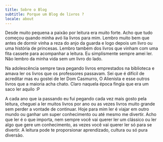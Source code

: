 ```yaml
---
title: Sobre o Blog
subtitle: Porque um Blog de livros ?
locale: about
---
```



Desde muito pequena a paixão por leitura era muito forte. Acho que tudo começou quando minha avó lia 
livros para mim. Lembro muito bem que antes de dormir vinha a reza do anjo da guarda e logo depois 
um livro ou uma história de princesas. Lembro também dos livros que vinham com uma fita cassete para 
acompanhar a leitura. Eu simplismente sempre amei ler. Não lembro da minha vida sem um livro do lado.

Na adolescência sempre tava pegando livros emprestados na biblioteca e amava ler os livros que os
professores passavam. Sei que é difícil de acreditar mas eu gostei de ler Dom Casmurro, O Alienista e 
esse outros livros que a maioria acha chato. Claro naquela época fingia que era um saco ler aquilo :P 

A cada ano que ia passando eu fui pegando cada vez mais gosto pela leitura, cheguei a ler muitos livros
por ano ou as vezes livros muito grande sem perder a vontade de continuar. Hoje para mim ler é 
viajar em outro mundo ou ganhar um super conhecimento ou até mesmo me divertir. Acho que ler é o que 
importa, nem sempre você vai querer ler um clássico ou ler algo que gere um conhecimento, as vezes
você vai querer ler só para se divertir. A leitura pode te proporsionar aprendizado, cultura ou só 
pura diversão.


     